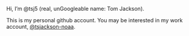 Hi, I’m @tsj5 (real, unGoogleable name: Tom Jackson).

This is my personal github account. You may be interested in my work account, [@tsjackson-noaa](https://github.com/tsjackson-noaa).
